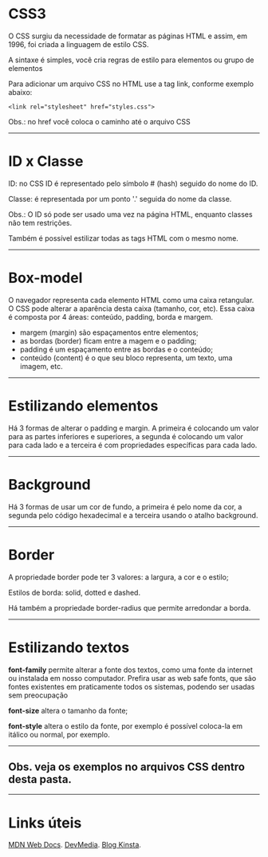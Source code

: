 # CSS3

O CSS surgiu da necessidade de formatar as páginas HTML e assim, em 1996, foi criada a linguagem de estilo CSS.

A sintaxe é simples, você cria regras de estilo para elementos ou grupo de elementos

Para adicionar um arquivo CSS no HTML use a tag link, conforme exemplo abaixo:
    
    <link rel="stylesheet" href="styles.css">

Obs.: no href você coloca o caminho até o arquivo CSS

---

# ID x Classe

ID: no CSS ID é representado pelo símbolo # (hash) seguido do nome do ID.

Classe: é representada por um ponto '.' seguida do nome da classe.

Obs.: O ID só pode ser usado uma vez na página HTML, enquanto classes não tem restrições.

Também é possível estilizar todas as tags HTML com o mesmo nome.

---

# Box-model

O navegador representa cada elemento HTML como uma caixa retangular. O CSS pode alterar a aparência desta caixa (tamanho, cor, etc). Essa caixa é composta por 4 áreas: conteúdo, padding, borda e margem.
- margem (margin) são espaçamentos entre elementos;
- as bordas (border) ficam entre a magem e o padding;
- padding é um espaçamento entre as bordas e o conteúdo;
- conteúdo (content) é o que seu bloco representa, um texto, uma imagem, etc.

----

# Estilizando elementos

Há 3 formas de alterar o padding e margin. A primeira é colocando um valor para as partes inferiores e superiores, a segunda é colocando um valor para cada lado e a terceira é com propriedades específicas para cada lado.

----

# Background

Há 3 formas de usar um cor de fundo, a primeira é pelo nome da cor, a segunda pelo código hexadecimal e a terceira usando o atalho background.

---

# Border

A propriedade border pode ter 3 valores: a largura, a cor e o estilo;

Estilos de borda: solid, dotted e dashed.

Há também a propriedade border-radius que permite arredondar a borda.

---

# Estilizando textos

**font-family** permite alterar a fonte dos textos, como uma fonte da internet ou instalada em nosso computador. Prefira usar as web safe fonts, que são fontes existentes em praticamente todos os sistemas, podendo ser usadas sem preocupação

**font-size** altera o tamanho da fonte;

**font-style** altera o estilo da fonte, por exemplo é possível coloca-la em itálico ou normal, por exemplo.

---

## Obs. veja os exemplos no arquivos CSS dentro desta pasta.

---

# Links úteis

[MDN Web Docs](https://developer.mozilla.org/pt-BR/docs/Web/CSS).
[DevMedia](https://www.devmedia.com.br/guia/css/38149).
[Blog Kinsta](https://kinsta.com/pt/blog/design-responsivo-web/).
